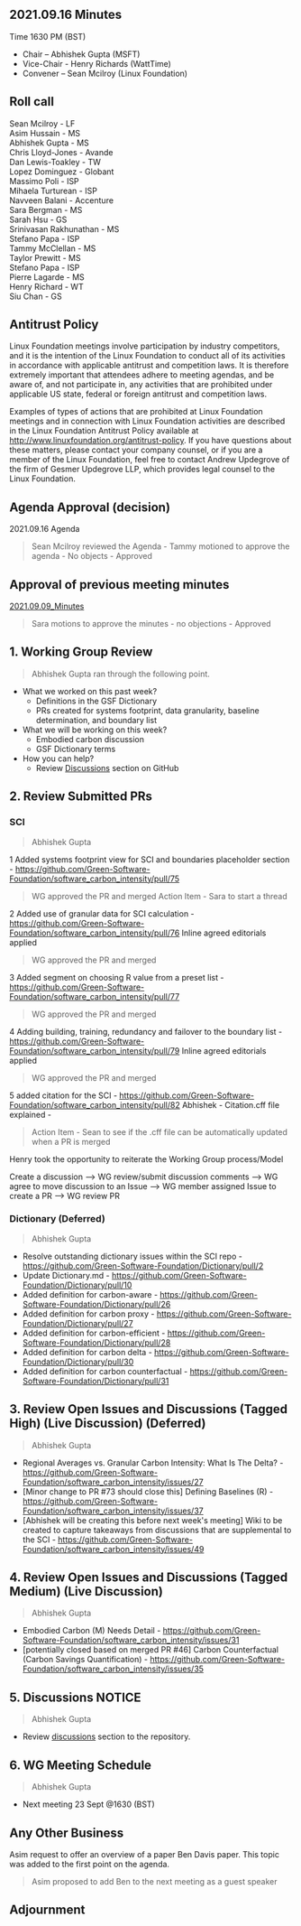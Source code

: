 ## 2021.09.16 Minutes
Time 1630 PM (BST)

- Chair – Abhishek Gupta (MSFT)
- Vice-Chair - Henry Richards (WattTime)
- Convener – Sean Mcilroy (Linux Foundation)
  
## Roll call
Sean Mcilroy - LF <br>
Asim Hussain - MS <br>
Abhishek Gupta - MS <br>
Chris Lloyd-Jones - Avande <br>
Dan Lewis-Toakley - TW <br>
Lopez Dominguez - Globant <br>
Massimo Poli - ISP <br>
Mihaela Turturean - ISP <br>
Navveen Balani - Accenture <br>
Sara Bergman - MS <br>
Sarah Hsu - GS <br>
Srinivasan Rakhunathan - MS <br>
Stefano Papa - ISP<br>
Tammy McClellan - MS<br>
Taylor Prewitt - MS<br>
Stefano Papa - ISP<br>
Pierre Lagarde - MS<br>
Henry Richard - WT<br>
Siu Chan - GS<br>
  
## Antitrust Policy
Linux Foundation meetings involve participation by industry competitors, and it is the intention of the Linux Foundation to conduct 
all of its activities in accordance with applicable antitrust and competition laws. 
It is therefore extremely important that attendees adhere to meeting agendas, and be aware of, and not participate in, any activities 
that are prohibited under applicable US state, federal or foreign antitrust and competition laws.

Examples of types of actions that are prohibited at Linux Foundation meetings and in connection with Linux Foundation activities are 
described in the Linux Foundation Antitrust Policy available at http://www.linuxfoundation.org/antitrust-policy. 
If you have questions about these matters, please contact your company counsel, or if you are a member of the Linux Foundation, 
feel free to contact Andrew Updegrove of the firm of Gesmer Updegrove LLP, which provides legal counsel to the Linux Foundation.
  
## Agenda Approval (decision) 
2021.09.16 Agenda

> Sean Mcilroy reviewed the Agenda - Tammy motioned to approve the agenda - No objects - Approved
  
## Approval of previous meeting minutes
[2021.09.09_Minutes](https://github.com/Green-Software-Foundation/standards_wg/blob/main/Agenda_Minutes/2021.09.09_minutes.md)

> Sara motions to approve the minutes - no objections - Approved

## 1. Working Group Review

> Abhishek Gupta ran through the following point.

- What we worked on this past week?
  - Definitions in the GSF Dictionary 
  - PRs created for systems footprint, data granularity, baseline determination, and boundary list  
- What we will be working on this week?
  - Embodied carbon discussion 
  - GSF Dictionary terms
- How you can help?
  - Review [Discussions](https://github.com/Green-Software-Foundation/software_carbon_intensity/discussions) section on GitHub

## 2. Review Submitted PRs

### SCI

> Abhishek Gupta

1 Added systems footprint view for SCI and boundaries placeholder section - https://github.com/Green-Software-Foundation/software_carbon_intensity/pull/75
> WG approved the PR and merged
Action Item - Sara to start a thread

2 Added use of granular data for SCI calculation - https://github.com/Green-Software-Foundation/software_carbon_intensity/pull/76
Inline agreed editorials applied
> WG approved the PR and merged

3 Added segment on choosing R value from a preset list - https://github.com/Green-Software-Foundation/software_carbon_intensity/pull/77
> WG approved the PR and merged

4 Adding building, training, redundancy and failover to the boundary list - https://github.com/Green-Software-Foundation/software_carbon_intensity/pull/79
Inline agreed editorials applied
> WG approved the PR and merged

5 added citation for the SCI - https://github.com/Green-Software-Foundation/software_carbon_intensity/pull/82
Abhishek - Citation.cff file explained - 
> Action Item - Sean to see if the .cff file can be automatically updated when a PR is merged


Henry took the opportunity to reiterate the Working Group process/Model

Create a discussion --> WG review/submit discussion comments --> WG agree to move discussion to an Issue --> WG member assigned Issue to create a PR --> WG review PR

### Dictionary (Deferred)

> Abhishek Gupta
- Resolve outstanding dictionary issues within the SCI repo - https://github.com/Green-Software-Foundation/Dictionary/pull/2
- Update Dictionary.md - https://github.com/Green-Software-Foundation/Dictionary/pull/10
- Added definition for carbon-aware - https://github.com/Green-Software-Foundation/Dictionary/pull/26
- Added definition for carbon proxy - https://github.com/Green-Software-Foundation/Dictionary/pull/27
- Added definition for carbon-efficient - https://github.com/Green-Software-Foundation/Dictionary/pull/28
- Added definition for carbon delta - https://github.com/Green-Software-Foundation/Dictionary/pull/30
- Added definition for carbon counterfactual - https://github.com/Green-Software-Foundation/Dictionary/pull/31

## 3. Review Open Issues and Discussions (Tagged High) (Live Discussion) (Deferred)
> Abhishek Gupta
- Regional Averages vs. Granular Carbon Intensity: What Is The Delta? - https://github.com/Green-Software-Foundation/software_carbon_intensity/issues/27
- [Minor change to PR #73 should close this] Defining Baselines (R) - https://github.com/Green-Software-Foundation/software_carbon_intensity/issues/37
- [Abhishek will be creating this before next week's meeting] Wiki to be created to capture takeaways from discussions that are supplemental to the SCI - https://github.com/Green-Software-Foundation/software_carbon_intensity/issues/49

## 4. Review Open Issues and Discussions (Tagged Medium) (Live Discussion)
> Abhishek Gupta
- Embodied Carbon (M) Needs Detail - https://github.com/Green-Software-Foundation/software_carbon_intensity/issues/31
- [potentially closed based on merged PR #46] Carbon Counterfactual (Carbon Savings Quantification) - https://github.com/Green-Software-Foundation/software_carbon_intensity/issues/35

## 5. Discussions NOTICE
> Abhishek Gupta
- Review [discussions](https://github.com/Green-Software-Foundation/software_carbon_intensity/discussions) section to the repository. 

## 6. WG Meeting Schedule
> Abhishek Gupta
- Next meeting 23 Sept @1630 (BST) 

## Any Other Business

Asim request to offer an overview of a paper Ben Davis paper.
This topic was added to the first point on the agenda.

> Asim proposed to add Ben to the next meeting as a guest speaker

## Adjournment
